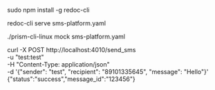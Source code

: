 sudo npm install -g redoc-cli

redoc-cli serve sms-platform.yaml

./prism-cli-linux mock sms-platform.yaml

 curl -X POST http://localhost:4010/send_sms \
          -u "test:test" \
          -H "Content-Type: application/json" \
          -d '{"sender": "test", "recipient": "89101335645", "message": "Hello"}'
{"status":"success","message_id":"123456"}